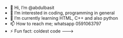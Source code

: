 - 👋 Hi, I’m @abdulbasit
- 👀 I’m interested in coding, programming in general
- 🌱 I’m currently learning HTML, C++ and also python
- 📫 How to reach me; whatsapp 0591063797
- ⚡ Fun fact: coldest code
--->
